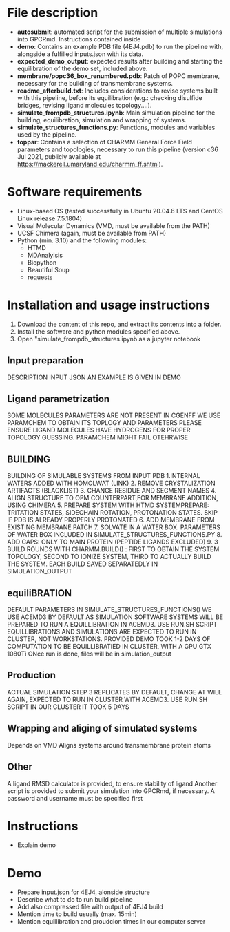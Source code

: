 # File description
+ **autosubmit**: automated script for the submission of multiple simulations into GPCRmd. Instructions contained inside
+ **demo**: Contains an example PDB file (4EJ4.pdb) to run the pipeline with, alongside a fulfilled inputs.json with its data. 
+ **expected_demo_output**: expected results after building and starting the equilibration of the demo set, included above.
+ **membrane/popc36_box_renumbered.pdb**: Patch of POPC membrane, necessary for the building of transmembrane systems.
+ **readme_afterbuild.txt**: Includes considerations to revise systems built with this pipeline, before its equilibration (e.g.: checking disulfide bridges, revising ligand molecules topology....).
+ **simulate_frompdb_structures.ipynb**: Main simulation pipeline for the building, equilibration, simulation and wrapping of systems.
+ **simulate_structures_functions.py**: Functions, modules and variables used by the pipeline.
+ **toppar**: Contains a selection of CHARMM General Force Field parameters and topologies, necessary to run this pipeline (version c36 Jul 2021, publicly available at https://mackerell.umaryland.edu/charmm_ff.shtml).

# Software requirements
+ Linux-based OS (tested successfully in Ubuntu 20.04.6 LTS and CentOS Linux release 7.5.1804) 
+ Visual Molecular Dynamics (VMD, must be available from the PATH)
+ UCSF Chimera (again, must be available from PATH)
+ Python (min. 3.10) and the following modules:
  + HTMD
  + MDAnalyisis
  + Biopython
  + Beautiful Soup
  + requests

# Installation and usage instructions
1. Download the content of this repo, and extract its contents into a folder.
2. Install the software and python modules specified above.
3. Open "simulate_frompdb_structures.ipynb as a jupyter notebook

## Input preparation
DESCRIPTION INPUT JSON
AN EXAMPLE IS GIVEN IN DEMO

## Ligand parametrization
SOME MOLECULES PARAMETERS ARE NOT PRESENT IN CGENFF
WE USE PARAMCHEM TO OBTAIN ITS TOPLOGY AND PARAMETERS
PLEASE ENSURE LIGAND MOLECULES HAVE HYDROGENS FOR PROPER TOPOLOGY GUESSING. PARAMCHEM MIGHT FAIL OTEHRWISE

## BUILDING 
BUILDING OF SIMULABLE SYSTEMS FROM INPUT PDB
1.INTERNAL WATERS ADDED WITH HOMOLWAT (LINK)
2. REMOVE CRYSTALIZATION ARTIFACTS (BLACKLIST)
3. CHANGE RESIDUE AND SEGMENT NAMES
4. ALIGN STRUCTURE TO OPM COUNTERPART,FOR MEMBRANE ADDITION, USING CHIMERA
5. PREPARE SYSTEM WITH HTMD SYSTEMPREPARE: TRITATION STATES, SIDECHAIN ROTATION, PROTONATION STATES. SKIP IF PDB IS ALREADY PROPERLY PROTONATED
6. ADD MEMBRANE FROM EXISTING MEMBRANE PATCH
7. SOLVATE IN A WATER BOX. PARAMETERS OF WATER BOX INCLUDED IN SIMULATE_STRUCTURES_FUNCTIONS.PY
8. ADD CAPS: ONLY TO MAIN PROTEIN (PEPTIDE LIGANDS EXCLUDED)
9. 3 BUILD ROUNDS WITH CHARMM.BUILD() : FIRST TO OBTAIN THE SYSTEM TOPOLOGY, SECOND TO IONIZE SYSTEM, THIRD TO ACTUALLY BUILD THE SYSTEM. 
EACH BUILD SAVED SEPARATEDLY IN SIMULATION_OUTPUT

## equiliBRATION
DEFAULT PARAMETERS IN SIMULATE_STRUCTURES_FUNCTIONS()
WE USE ACEMD3 BY DEFAULT AS SIMULATION SOFTWARE
SYSTEMS WILL BE PREPARED TO RUN A EQUILLIBRATION IN ACEMD3. USE RUN.SH SCRIPT
EQUILLIBRATIONS AND SIMULATIONS ARE EXPECTED TO RUN IN CLUSTER, NOT WORKSTATIONS. 
PROVIDED DEMO TOOK 1-2 DAYS OF COMPUTATION TO BE EQUILLIBRATIED IN CLUSTER, WITH A GPU GTX 1080Ti
ONce run is done, files will be in simulation_output

## Production
ACTUAL SIMULATION STEP
3 REPLICATES BY DEFAULT, CHANGE AT WILL
AGAIN, EXPECTED TO RUN IN CLUSTER WITH ACEMD3. USE RUN.SH SCRIPT
IN OUR CLUSTER IT TOOK 5 DAYS

## Wrapping and aliging of simulated systems
Depends on VMD
Aligns systems around transmembrane protein atoms

## Other
A ligand RMSD calculator is provided, to ensure stability of ligand
Another script is provided to submit your simulation into GPCRmd, if necessary. A password and username must be specified first


# Instructions
+ Explain demo 

# Demo
+ Prepare input.json for 4EJ4, alonside structure
+ Describe what to do to run build pipeline
+ Add also compressed file with output of 4EJ4 build
+ Mention time to build usually (max. 15min)
+ Mention equillibration and proudcion times in our computer server
